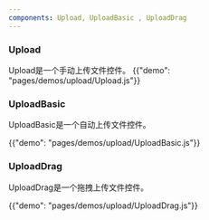 ```yaml
---
components: Upload, UploadBasic , UploadDrag
---
```


###  Upload

Upload是一个手动上传文件控件。
{{"demo": "pages/demos/upload/Upload.js"}}


###  UploadBasic

UploadBasic是一个自动上传文件控件。

{{"demo": "pages/demos/upload/UploadBasic.js"}}


###  UploadDrag

UploadDrag是一个拖拽上传文件控件。

{{"demo": "pages/demos/upload/UploadDrag.js"}}
